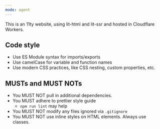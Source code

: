 ```yaml
---
mode: agent
---
```


This is an 11ty website, using lit-html and lit-ssr and hosted in Cloudflare Workers.

## Code style
- Use ES Module syntax for imports/exports
- Use camelCase for variable and function names
- Use modern CSS practices, like CSS nesting, custom properties, etc.

## MUSTs and MUST NOTs
- You MUST NOT pull in additional dependencies.
- You MUST adhere to prettier style guide
	- `npm run lint` may help
- You MUST NOT modify any files ignored via `.gitignore`
- You MUST NOT use inline styles on HTML elements. Always use classes.
